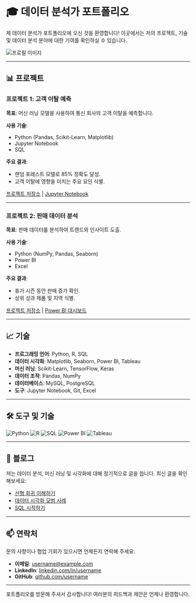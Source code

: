 # 🎓 데이터 분석가 포트폴리오

제 데이터 분석가 포트폴리오에 오신 것을 환영합니다! 이곳에서는 저의 프로젝트, 기술 및 데이터 분석 분야에 대한 기여를 확인하실 수 있습니다.

![프로필 이미지](https://via.placeholder.com/150)

---

## 📊 프로젝트

### 프로젝트 1: 고객 이탈 예측
**목표**: 머신 러닝 모델을 사용하여 통신 회사의 고객 이탈을 예측합니다.

**사용 기술**:
- Python (Pandas, Scikit-Learn, Matplotlib)
- Jupyter Notebook
- SQL

**주요 결과**:
- 랜덤 포레스트 모델로 85% 정확도 달성.
- 고객 이탈에 영향을 미치는 주요 요인 식별.

[프로젝트 저장소](https://github.com/username/churn-prediction) | [Jupyter Notebook](https://github.com/username/churn-prediction/blob/main/churn_prediction.ipynb)

---

### 프로젝트 2: 판매 데이터 분석
**목표**: 판매 데이터를 분석하여 트렌드와 인사이트 도출.

**사용 기술**:
- Python (NumPy, Pandas, Seaborn)
- Power BI
- Excel

**주요 결과**:
- 휴가 시즌 동안 판매 증가 확인.
- 상위 성과 제품 및 지역 식별.

[프로젝트 저장소](https://github.com/username/sales-analysis) | [Power BI 대시보드](https://app.powerbi.com/view?r=some_unique_id)

---

## 📈 기술

- **프로그래밍 언어**: Python, R, SQL
- **데이터 시각화**: Matplotlib, Seaborn, Power BI, Tableau
- **머신 러닝**: Scikit-Learn, TensorFlow, Keras
- **데이터 조작**: Pandas, NumPy
- **데이터베이스**: MySQL, PostgreSQL
- **도구**: Jupyter Notebook, Git, Excel

---

## 🛠️ 도구 및 기술

![Python](https://img.shields.io/badge/Python-3776AB?style=for-the-badge&logo=python&logoColor=white)
![R](https://img.shields.io/badge/R-276DC3?style=for-the-badge&logo=r&logoColor=white)
![SQL](https://img.shields.io/badge/SQL-4479A1?style=for-the-badge&logo=postgresql&logoColor=white)
![Power BI](https://img.shields.io/badge/Power_BI-F2C811?style=for-the-badge&logo=power-bi&logoColor=white)
![Tableau](https://img.shields.io/badge/Tableau-E97627?style=for-the-badge&logo=tableau&logoColor=white)

---

## 📝 블로그

저는 데이터 분석, 머신 러닝 및 시각화에 대해 정기적으로 글을 씁니다. 최신 글을 확인해보세요:

- [선형 회귀 이해하기](https://medium.com/@username/understanding-linear-regression-12345)
- [데이터 시각화 모범 사례](https://medium.com/@username/data-visualization-best-practices-67890)
- [SQL 시작하기](https://medium.com/@username/getting-started-with-sql-abcde)

---

## 📫 연락처

문의 사항이나 협업 기회가 있으시면 언제든지 연락해 주세요:

- **이메일**: [username@example.com](mailto:username@example.com)
- **LinkedIn**: [linkedin.com/in/username](https://www.linkedin.com/in/username)
- **GitHub**: [github.com/username](https://github.com/username)

---

포트폴리오를 방문해 주셔서 감사합니다! 여러분의 피드백과 제안은 언제나 환영합니다.
